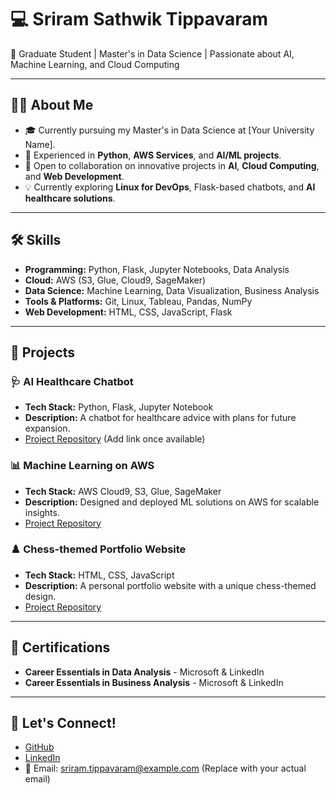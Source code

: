# 💻 Sriram Sathwik Tippavaram

🚀 Graduate Student | Master's in Data Science | Passionate about AI, Machine Learning, and Cloud Computing

---

## 👨‍💻 About Me

- 🎓 Currently pursuing my Master's in Data Science at [Your University Name].
- 🌟 Experienced in **Python**, **AWS Services**, and **AI/ML projects**.
- 🤝 Open to collaboration on innovative projects in **AI**, **Cloud Computing**, and **Web Development**.
- 💡 Currently exploring **Linux for DevOps**, Flask-based chatbots, and **AI healthcare solutions**.

---

## 🛠️ Skills

- **Programming:** Python, Flask, Jupyter Notebooks, Data Analysis
- **Cloud:** AWS (S3, Glue, Cloud9, SageMaker)
- **Data Science:** Machine Learning, Data Visualization, Business Analysis
- **Tools & Platforms:** Git, Linux, Tableau, Pandas, NumPy
- **Web Development:** HTML, CSS, JavaScript, Flask

---

## 📂 Projects

### 🩺 **AI Healthcare Chatbot**
- **Tech Stack:** Python, Flask, Jupyter Notebook
- **Description:** A chatbot for healthcare advice with plans for future expansion.
- [Project Repository](#) (Add link once available)

### 📊 **Machine Learning on AWS**
- **Tech Stack:** AWS Cloud9, S3, Glue, SageMaker
- **Description:** Designed and deployed ML solutions on AWS for scalable insights.
- [Project Repository](#)

### ♟️ **Chess-themed Portfolio Website**
- **Tech Stack:** HTML, CSS, JavaScript
- **Description:** A personal portfolio website with a unique chess-themed design.
- [Project Repository](#)

---

## 📜 Certifications

- **Career Essentials in Data Analysis** - Microsoft & LinkedIn
- **Career Essentials in Business Analysis** - Microsoft & LinkedIn

---

## 🌟 Let's Connect!

- [GitHub](https://github.com/your-github-username)  
- [LinkedIn](https://linkedin.com/in/your-linkedin-profile)  
- 📧 Email: sriram.tippavaram@example.com (Replace with your actual email)
